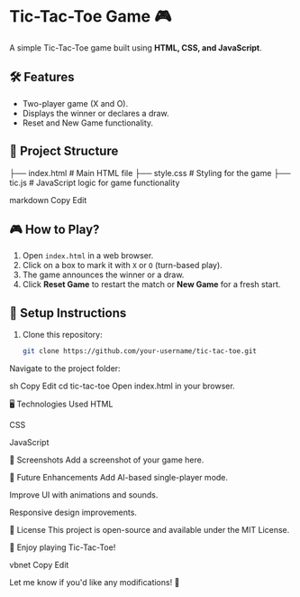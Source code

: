 # Tic-Tac-Toe Game 🎮

A simple Tic-Tac-Toe game built using **HTML, CSS, and JavaScript**.

## 🛠 Features
- Two-player game (X and O).
- Displays the winner or declares a draw.
- Reset and New Game functionality.

## 📂 Project Structure
├── index.html # Main HTML file ├── style.css # Styling for the game ├── tic.js # JavaScript logic for game functionality

markdown
Copy
Edit

## 🎮 How to Play?
1. Open `index.html` in a web browser.
2. Click on a box to mark it with `X` or `O` (turn-based play).
3. The game announces the winner or a draw.
4. Click **Reset Game** to restart the match or **New Game** for a fresh start.

## 🚀 Setup Instructions
1. Clone this repository:
   ```sh
   git clone https://github.com/your-username/tic-tac-toe.git
Navigate to the project folder:

sh
Copy
Edit
cd tic-tac-toe
Open index.html in your browser.

🖥️ Technologies Used
HTML

CSS

JavaScript

📸 Screenshots
Add a screenshot of your game here.

📌 Future Enhancements
Add AI-based single-player mode.

Improve UI with animations and sounds.

Responsive design improvements.

📜 License
This project is open-source and available under the MIT License.

🎉 Enjoy playing Tic-Tac-Toe!

vbnet
Copy
Edit

Let me know if you'd like any modifications! 🚀
